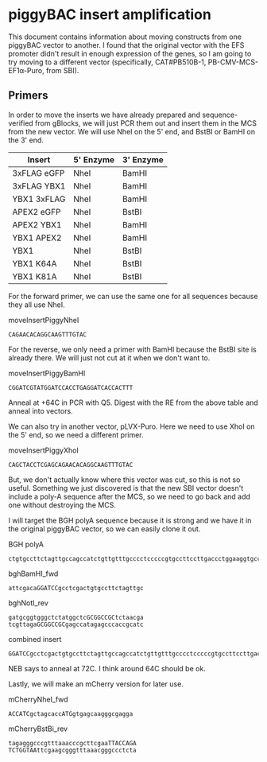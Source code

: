 # piggyBAC insert amplification

This document contains information about moving constructs from one piggyBAC vector to another. I found that the original vector with the EFS promoter didn't result in enough expression of the genes, so I am going to try moving to a different vector (specifically, CAT#PB510B-1, PB-CMV-MCS-EF1α-Puro, from SBI).

## Primers

In order to move the inserts we have already prepared and sequence-verified from gBlocks, we will just PCR them out and insert them in the MCS from the new vector. We will use NheI on the 5' end, and BstBI or BamHI on the 3' end. 


| Insert | 5' Enzyme | 3' Enzyme |
|------|------|------|
| 3xFLAG eGFP | NheI | BamHI |
| 3xFLAG YBX1 | NheI | BamHI |
| YBX1 3xFLAG | NheI | BamHI |
| APEX2 eGFP | NheI | BstBI |
| APEX2 YBX1 | NheI | BamHI |
| YBX1 APEX2 | NheI | BamHI |
| YBX1 | NheI | BstBI |
| YBX1 K64A | NheI | BstBI |
| YBX1 K81A | NheI | BstBI |


For the forward primer, we can use the same one for all sequences because they all use NheI.

moveInsertPiggyNheI

```
CAGAACACAGGCAAGTTTGTAC
```

For the reverse, we only need a primer with BamHI because the BstBI site is already there. We will just not cut at it when we don't want to.

moveInsertPiggyBamHI

```
CGGATCGTATGGATCCACCTGAGGATCACCACTTT
```

Anneal at +64C in PCR with Q5. Digest with the RE from the above table and anneal into vectors.

We can also try in another vector, pLVX-Puro. Here we need to use XhoI on the 5' end, so we need a different primer.

moveInsertPiggyXhoI

```
CAGCTACCTCGAGCAGAACACAGGCAAGTTTGTAC
```

But, we don't actually know where this vector was cut, so this is not so useful. Something we just discovered is that the new SBI vector doesn't include a poly-A sequence after the MCS, so we need to go back and add one without destroying the MCS.

I will target the BGH polyA sequence because it is strong and we have it in the original piggyBAC vector, so we can easily clone it out. 

BGH polyA

```
ctgtgccttctagttgccagccatctgttgtttgcccctcccccgtgccttccttgaccctggaaggtgccactcccactgtcctttcctaataaaatgaggaaattgcatcgcattgtctgagtaggtgtcattctattctggggggtggggtggggcaggacagcaagggggaggattgggaagacaatagcaggcatgctggggatgcggtgggctctatgg
```

bghBamHI_fwd

```
attcgacaGGATCCgcctcgactgtgccttctagttgc
```

bghNotI_rev

```
gatgcggtgggctctatggctcGCGGCCGCtctaacga
tcgttagaGCGGCCGCgagccatagagcccaccgcatc
```

combined insert

```
GGATCCgcctcgactgtgccttctagttgccagccatctgttgtttgcccctcccccgtgccttccttgaccctggaaggtgccactcccactgtcctttcctaataaaatgaggaaattgcatcgcattgtctgagtaggtgtcattctattctggggggtggggtggggcaggacagcaagggggaggattgggaagacaatagcaggcatgctggggatgcggtgggctctatggctcGCGGCCGC
```

NEB says to anneal at 72C. I think around 64C should be ok. 

Lastly, we will make an mCherry version for later use.

mCherryNheI_fwd

```
ACCATCgctagcaccATGgtgagcaagggcgagga
```

mCherryBstBi_rev

```
tagagggcccgtttaaacccgcttcgaaTTACCAGA
TCTGGTAAttcgaagcgggtttaaacgggccctcta
```




